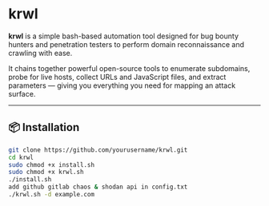 # krwl

**krwl** is a simple bash-based automation tool designed for bug bounty hunters and penetration testers to perform domain reconnaissance and crawling with ease.

It chains together powerful open-source tools to enumerate subdomains, probe for live hosts, collect URLs and JavaScript files, and extract parameters — giving you everything you need for mapping an attack surface.

---

## 📦 Installation

```bash
git clone https://github.com/yourusername/krwl.git
cd krwl
sudo chmod +x install.sh
sudo chmod +x krwl.sh
./install.sh
add github gitlab chaos & shodan api in config.txt
./krwl.sh -d example.com
```




